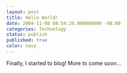 ```yaml
---
layout: post
title: Hello World!
date: 2004-11-08 08:54:26.000000000 -08:00
categories: Technology
status: publish
published: true
color: navy
---
```

Finally, I started to blog! More to come soon...
